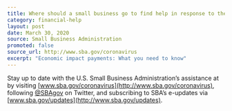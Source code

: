 ```yaml
---
title: Where should a small business go to find help in response to the Coronavirus pandemic?
category: financial-help
layout: post
date: March 30, 2020
source: Small Business Administration
promoted: false
source_url: http://www.sba.gov/coronavirus
excerpt: "Economic impact payments: What you need to know"
---
```


Stay up to date with the U.S. Small Business Administration’s assistance at by visiting [www.sba.gov/coronavirus](http://www.sba.gov/coronavirus), following [@SBAgov](http://www.twitter.com/SBAGov) on Twitter, and subscribing to SBA’s e-updates via [www.sba.gov/updates](http://www.sba.gov/updates).